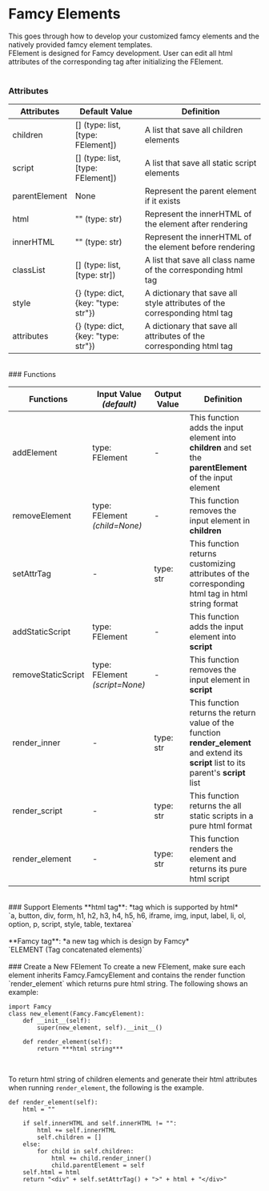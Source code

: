 # Famcy Elements
This goes through how to develop your customized famcy elements and the natively provided famcy element templates.<br>
FElement is designed for Famcy development. User can edit all html attributes of the corresponding tag after initializing the FElement.<br>
<br>
### Attributes

| Attributes | Default Value | Definition |
| ---------- | ------------- | ---------- |
| children | [] (type: list, [type: FElement]) | A list that save all children elements |
| script | [] (type: list, [type: FElement]) | A list that save all static script elements |
| parentElement | None | Represent the parent element if it exists |
| html | "" (type: str) | Represent the innerHTML of the element after rendering |
| innerHTML | "" (type: str) | Represent the innerHTML of the element before rendering |
| classList | [] (type: list, [type: str]) | A list that save all class name of the corresponding html tag |
| style | {} (type: dict, {key: "type: str"}) | A dictionary that save all style attributes of the corresponding html tag |
| attributes | {} (type: dict, {key: "type: str"}) | A dictionary that save all attributes of the corresponding html tag |

<br>
### Functions

| Functions | Input Value *(default)* | Output Value | Definition |
| --------- | --------------------- | ------------ | ---------- |
| addElement | type: FElement | - | This function adds the input element into **children** and set the **parentElement** of the input element |
| removeElement | type: FElement *(child=None)* | - | This function removes the input element in **children** |
| setAttrTag | - | type: str | This function returns customizing attributes of the corresponding html tag in html string format |
| addStaticScript | type: FElement | - | This function adds the input element into **script** |
| removeStaticScript | type: FElement *(script=None)* | - | This function removes the input element in **script** |
| render_inner | - | type: str | This function returns the return value of the function **render_element** and extend its **script** list to its parent's **script** list |
| render_script | - | type: str | This function returns the all static scripts in a pure html format |
| render_element | - | type: str | This function renders the element and returns its pure html script |

<br>
### Support Elements
**html tag**: *tag which is supported by html*<br>
`a, button, div, form, h1, h2, h3, h4, h5, h6, iframe, img, input, label, li, ol, option, p, script, style, table, textarea`<br>
<br>
**Famcy tag**: *a new tag which is design by Famcy*<br>
`ELEMENT (Tag concatenated elements)`<br>
<br>
### Create a New FElement
To create a new FElement, make sure each element inherits Famcy.FamcyElement and contains the render function `render_element` which returns pure html string. The following shows an example:
<br>

	import Famcy
	class new_element(Famcy.FamcyElement):
    	def __init__(self):
        	super(new_element, self).__init__()
	
    	def render_element(self):
        	return ***html string***
<br>

To return html string of children elements and generate their html attributes when running `render_element`, the following is the example.
<br>

	def render_element(self):
        html = ""

        if self.innerHTML and self.innerHTML != "":
            html += self.innerHTML
            self.children = []
        else:
            for child in self.children:
                html += child.render_inner()
                child.parentElement = self
        self.html = html
        return "<div" + self.setAttrTag() + ">" + html + "</div>"
